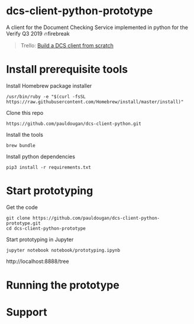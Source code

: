 # dcs-client-python-prototype
A client for the Document Checking Service implemented in python for the Verify Q3 2019 🔥firebreak

> Trello: [Build a DCS client from scratch](https://trello.com/c/wAMBwrWI)

# Install prerequisite tools

Install Homebrew package installer
```
/usr/bin/ruby -e "$(curl -fsSL https://raw.githubusercontent.com/Homebrew/install/master/install)"
```

Clone this repo
```
https://github.com/pauldougan/dcs-client-python.git
```

Install the tools
```
brew bundle
```

Install python dependencies
```
pip3 install -r requirements.txt
```

# Start prototyping

Get the code
```
git clone https://github.com/pauldougan/dcs-client-python-prototype.git
cd dcs-client-python-prototype
```

Start prototyping in Jupyter
```
jupyter notebook notebook/prototyping.ipynb
```

http://localhost:8888/tree

# Running the prototype

# Support

